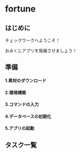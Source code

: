 # fortune

## はじめに
チェックワークへようこそ！

おみくじアプリを発展させましょう！


## 準備
#### 1.素材のダウンロード

#### 2.環境構築

#### 3.コマンドの入力

#### 4.データベースの初期化

#### 5.アプリの起動

## タスク一覧
